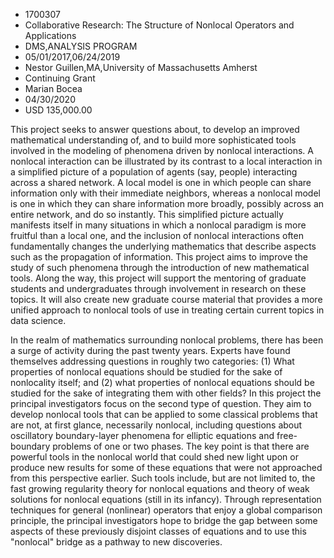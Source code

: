
* 1700307
* Collaborative Research: The Structure of Nonlocal Operators and Applications
* DMS,ANALYSIS PROGRAM
* 05/01/2017,06/24/2019
* Nestor Guillen,MA,University of Massachusetts Amherst
* Continuing Grant
* Marian Bocea
* 04/30/2020
* USD 135,000.00

This project seeks to answer questions about, to develop an improved
mathematical understanding of, and to build more sophisticated tools involved in
the modeling of phenomena driven by nonlocal interactions. A nonlocal
interaction can be illustrated by its contrast to a local interaction in a
simplified picture of a population of agents (say, people) interacting across a
shared network. A local model is one in which people can share information only
with their immediate neighbors, whereas a nonlocal model is one in which they
can share information more broadly, possibly across an entire network, and do so
instantly. This simplified picture actually manifests itself in many situations
in which a nonlocal paradigm is more fruitful than a local one, and the
inclusion of nonlocal interactions often fundamentally changes the underlying
mathematics that describe aspects such as the propagation of information. This
project aims to improve the study of such phenomena through the introduction of
new mathematical tools. Along the way, this project will support the mentoring
of graduate students and undergraduates through involvement in research on these
topics. It will also create new graduate course material that provides a more
unified approach to nonlocal tools of use in treating certain current topics in
data science.

In the realm of mathematics surrounding nonlocal problems, there has been a
surge of activity during the past twenty years. Experts have found themselves
addressing questions in roughly two categories: (1) What properties of nonlocal
equations should be studied for the sake of nonlocality itself; and (2) what
properties of nonlocal equations should be studied for the sake of integrating
them with other fields? In this project the principal investigators focus on the
second type of question. They aim to develop nonlocal tools that can be applied
to some classical problems that are not, at first glance, necessarily nonlocal,
including questions about oscillatory boundary-layer phenomena for elliptic
equations and free-boundary problems of one or two phases. The key point is that
there are powerful tools in the nonlocal world that could shed new light upon or
produce new results for some of these equations that were not approached from
this perspective earlier. Such tools include, but are not limited to, the fast
growing regularity theory for nonlocal equations and theory of weak solutions
for nonlocal equations (still in its infancy). Through representation techniques
for general (nonlinear) operators that enjoy a global comparison principle, the
principal investigators hope to bridge the gap between some aspects of these
previously disjoint classes of equations and to use this "nonlocal" bridge as a
pathway to new discoveries.

